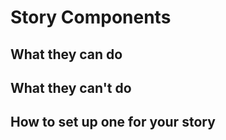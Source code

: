 # Story Components

## What they can do

## What they can't do

## How to set up one for your story
